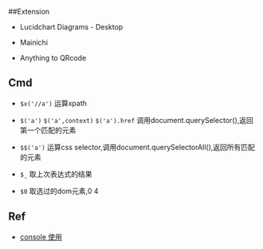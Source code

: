 ##Extension

+ Lucidchart Diagrams - Desktop

+ Mainichi

+ Anything to QRcode

## Cmd

+ `$x('//a')` 运算xpath

+ `$('a')` `$('a',context)` `$('a').href` 调用document.querySelector(),返回第一个匹配的元素

+ `$$('a')` 运算css selector,调用document.querySelectorAll(),返回所有匹配的元素

+ `$_` 取上次表达式的结果

+ `$0` 取选过的dom元素,$0~$4

## Ref

+ [console 使用](http://www.cnblogs.com/Wayou/p/chrome-console-tips-and-tricks.html)